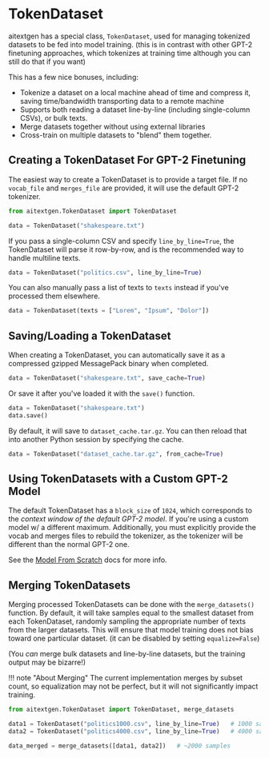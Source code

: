 # TokenDataset

aitextgen has a special class, `TokenDataset`, used for managing tokenized datasets to be fed into model training. (this is in contrast with other GPT-2 finetuning approaches, which tokenizes at training time although you can still do that if you want)

This has a few nice bonuses, including:

- Tokenize a dataset on a local machine ahead of time and compress it, saving time/bandwidth transporting data to a remote machine
- Supports both reading a dataset line-by-line (including single-column CSVs), or bulk texts.
- Merge datasets together without using external libraries
- Cross-train on multiple datasets to "blend" them together.

## Creating a TokenDataset For GPT-2 Finetuning

The easiest way to create a TokenDataset is to provide a target file. If no `vocab_file` and `merges_file` are provided, it will use the default GPT-2 tokenizer.

```python
from aitextgen.TokenDataset import TokenDataset

data = TokenDataset("shakespeare.txt")
```

If you pass a single-column CSV and specify `line_by_line=True`, the TokenDataset will parse it row-by-row, and is the recommended way to handle multiline texts.

```python
data = TokenDataset("politics.csv", line_by_line=True)
```

You can also manually pass a list of texts to `texts` instead if you've processed them elsewhere.

```python
data = TokenDataset(texts = ["Lorem", "Ipsum", "Dolor"])
```

## Saving/Loading a TokenDataset

When creating a TokenDataset, you can automatically save it as a compressed gzipped MessagePack binary when completed.

```python
data = TokenDataset("shakespeare.txt", save_cache=True)
```

Or save it after you've loaded it with the `save()` function.

```python
data = TokenDataset("shakespeare.txt")
data.save()
```

By default, it will save to `dataset_cache.tar.gz`. You can then reload that into another Python session by specifying the cache.

```python
data = TokenDataset("dataset_cache.tar.gz", from_cache=True)
```

## Using TokenDatasets with a Custom GPT-2 Model

The default TokenDataset has a `block_size` of `1024`, which corresponds to the _context window of the default GPT-2 model_. If you're using a custom model w/ a different maximum. Additionally, you must explicitly provide the vocab and merges files to rebuild the tokenizer, as the tokenizer will be different than the normal GPT-2 one.

See the [Model From Scratch](tutorials/model-from-scratch.md) docs for more info.

## Merging TokenDatasets

Merging processed TokenDatasets can be done with the `merge_datasets()` function. By default, it will take samples equal to the smallest dataset from each TokenDataset, randomly sampling the appropriate number of texts from the larger datasets. This will ensure that model training does not bias toward one particular dataset. (it can be disabled by setting `equalize=False`)

(You _can_ merge bulk datasets and line-by-line datasets, but the training output may be bizarre!)

<!--prettier-ignore-->
!!! note "About Merging"
    The current implementation merges by subset count, so equalization may not be perfect, but it will not significantly impact training.

```python
from aitextgen.TokenDataset import TokenDataset, merge_datasets

data1 = TokenDataset("politics1000.csv", line_by_line=True)   # 1000 samples
data2 = TokenDataset("politics4000.csv", line_by_line=True)   # 4000 samples

data_merged = merge_datasets([data1, data2])   # ~2000 samples
```
